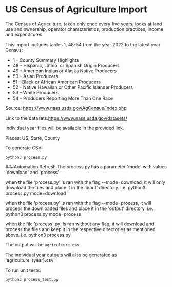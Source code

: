 # US Census of Agriculture Import

The Census of Agriculture, taken only once every five years, looks at land use and ownership, operator characteristics, production practices, income and expenditures.

This import includes tables 1, 48-54 from the year 2022 to the latest year Census:

* 1 - County Summary Highlights
* 48 - Hispanic, Latino, or Spanish Origin Producers
* 49 - American Indian or Alaska Native Producers
* 50 - Asian Producers
* 51 - Black or African American Producers
* 52 - Native Hawaiian or Other Pacific Islander Producers
* 53 - White Producers
* 54 - Producers Reporting More Than One Race

Source: https://www.nass.usda.gov/AgCensus/index.php

Link to the datasets:https://www.nass.usda.gov/datasets/

Individual year files will be available in the provided link.

Places: US, State, County


To generate CSV:
```
python3 process.py
```
###Automation Refresh
The process.py has a parameter 'mode' with values 'download' and 'process'

when the file 'process.py' is ran with the flag --mode=download, it will only download the files and place it in the 'input' directory.
i.e. python3 process.py mode=download

when the file 'process.py' is ran with the flag --mode=process, it will process the downloaded files and place it in the 'output' directory.
i.e. python3 process.py mode=process

when the file 'process .py' is ran without any flag, it will download and process the files and keep it in the respective directories as mentioned above.
i.e. python3 process.py

The output will be `agriculture.csv`.

The individual year outputs will also be generated as 'agriculture_{year}.csv'

To run unit tests:
```
python3 process_test.py
```
